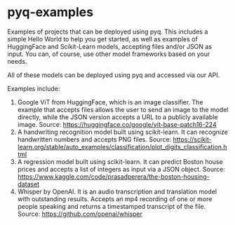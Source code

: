 # pyq-examples
Examples of projects that can be deployed using pyq. This includes a simple Hello World to help you get started, as well as examples of HuggingFace and Scikit-Learn models, accepting files and/or JSON as input. You can, of course, use other model frameworks based on your needs.

All of these models can be deployed using pyq and accessed via our API.

Examples include:
1. Google ViT from HuggingFace, which is an image classifier. The example that accepts files allows the user to send an image to the model directly, while the JSON version accepts a URL to a publicly available image. Source: https://huggingface.co/google/vit-base-patch16-224
2. A handwriting recognition model built using scikit-learn. It can recognize handwritten numbers and accepts PNG files. Source: https://scikit-learn.org/stable/auto_examples/classification/plot_digits_classification.html
3. A regression model built using scikit-learn. It can predict Boston house prices and accepts a list of integers as input via a JSON object. Source: https://www.kaggle.com/code/prasadperera/the-boston-housing-dataset
4. Whisper by OpenAI. It is an audio transcription and translation model with outstanding results. Accepts an mp4 recording of one or more people speaking and returns a timestamped transcript of the file. Source: https://github.com/openai/whisper
